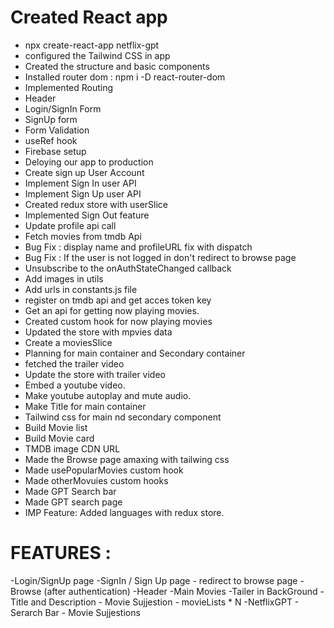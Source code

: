 # Created React app 
 - npx create-react-app netflix-gpt
 - configured the Tailwind CSS in app 
 - Created the structure and basic components
 - Installed router dom :  npm i -D react-router-dom
 - Implemented Routing
 - Header
 - Login/SignIn Form 
 - SignUp form 
 - Form Validation
 - useRef hook
 - Firebase setup 
 - Deloying our app to production
 - Create sign up User Account
 - Implement Sign In user API 
 - Implement Sign Up user API 
 - Created redux store with userSlice 
 - Implemented Sign Out feature
 - Update profile api call 
 - Fetch movies from tmdb Api 
 - Bug Fix : display name and profileURL fix with dispatch 
 - Bug Fix : If the user is not logged in don't redirect to browse page 
 - Unsubscribe to the onAuthStateChanged callback 
 - Add images in utils
 - Add urls in constants.js file 
 - register on tmdb api and get acces token key 
 - Get an api for getting now playing movies.  
 - Created custom hook for now playing movies 
 - Updated the store with mpvies data 
 - Create a moviesSlice 
 - Planning for main container and Secondary container 
 - fetched the trailer video 
 - Update the store with trailer video 
 - Embed a youtube video. 
 - Make youtube autoplay and mute audio. 
 - Make Title for main container
 - Tailwind css for main nd secondary component
 - Build Movie list 
 - Build Movie card
 - TMDB image CDN URL
 - Made the Browse page amaxing with tailwing css 
 - Made usePopularMovies custom hook 
 - Made otherMovuies custom hooks 
 - Made GPT Search bar 
 - Made GPT search page 
 - IMP Feature: Added languages with redux store.  
 

 
 


 # FEATURES :  
-Login/SignUp page 
    -SignIn / Sign Up page 
    - redirect to browse page 
-Browse (after authentication)
   -Header
   -Main Movies 
      -Tailer in BackGround 
      -Title and Description 
      - Movie Sujjestion
          - movieLists * N 
-NetflixGPT
    - Serarch Bar
    - Movie Sujjestions          
